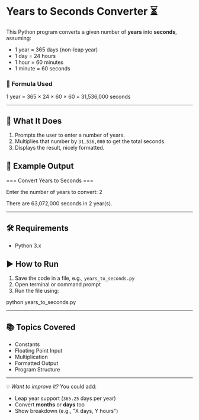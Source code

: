 # Years to Seconds Converter ⏳

This Python program converts a given number of **years** into **seconds**, assuming:

- 1 year = 365 days (non-leap year)
- 1 day = 24 hours
- 1 hour = 60 minutes
- 1 minute = 60 seconds

### 📐 Formula Used

1 year = 365 × 24 × 60 × 60 = 31,536,000 seconds

---
## 🧠 What It Does

1. Prompts the user to enter a number of years.
2. Multiplies that number by `31,536,000` to get the total seconds.
3. Displays the result, nicely formatted.

## 🧪 Example Output

=== Convert Years to Seconds ===

Enter the number of years to convert: 2

There are 63,072,000 seconds in 2 year(s).

---

## 🛠 Requirements

- Python 3.x

## ▶️ How to Run

1. Save the code in a file, e.g., `years_to_seconds.py`
2. Open terminal or command prompt
3. Run the file using:

python years_to_seconds.py

---

## 📚 Topics Covered

- Constants
- Floating Point Input
- Multiplication
- Formatted Output
- Program Structure

---

💡 *Want to improve it?*
You could add:
- Leap year support (`365.25` days per year)
- Convert **months** or **days** too
- Show breakdown (e.g., "X days, Y hours")
